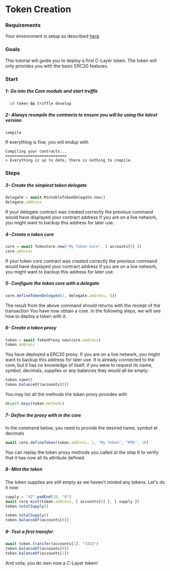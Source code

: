 
# Token Creation

### Requirements

Your environment is setup as described [here](./Tutorials.md#requirements).

### Goals

This tutorial will guide you to deploy a first C-Layer token.
The token will only provides you with the basic ERC20 features.

### Start

##### 1- Go into the Core module and start truffle
```bash
  cd token && truffle develop
```

##### 2- Always reompile the contracts to ensure you will be using the latest version
```javascript
compile
```

If everything is fine, you will endup with
```
Compiling your contracts...
===========================
> Everything is up to date, there is nothing to compile.
```

### Steps

##### 3- Create the simplest token delegate
```javascript
delegate = await MintableTokenDelegate.new()
delegate.address
```

If your delegate contract was created correctly the previous command would have displayed your contract address
If you are on a live network, you might want to backup this address for later use.

##### 4- Create a token core
```javascript
core = await TokenCore.new('My Token Core', [ accounts[0] ])
core.address
```

If your token core contract was created correctly the previous command would have displayed your contract address
If you are on a live network, you might want to backup this address for later use.

##### 5- Configure the token core with a delegate
```javascript
core.defineTokenDelegate(1, delegate.address, [])
```

The result from the above command should returns with the receipt of the transaction
You have now obtain a core. In the following steps, we will see how to deploy a token with it.

##### 6- Create a token proxy
```javascript
token = await TokenProxy.new(core.address)
token.address
```

You have deployed a ERC20 proxy.
If you are on a live network, you might want to backup this address for later use.
It is already connected to the core, but it has no knowledge of itself.
if you were to request its name, symbol, decimals, supplies or any balances they would all be empty:
```javascript
token.name()
token.balanceOf(accounts[0])
```

You may list all the methods the token proxy provides with 
```javascript
Object.keys(token.methods)
```

##### 7- Define the proxy with in the core

In the command below, you need to provide the desired name, symbol et decimals
``` javascript
await core.defineToken(token.address, 1, "My Token", "MTK", 18)
```

You can replay the token proxy methods you called at the step 6 to verify that it has now all its attribute defined.

##### 8- Mint the token
The token supplies are still empty as we haven't minted any tokens.
Let's do it now:
``` javascript
supply = "42".padEnd(18, "0")
await core.mint(token.address, [ accounts[0] ], [ supply ])
token.totalSupply()
```

``` javascript
token.totalSupply()
token.balanceOf(accounts[0])
```

##### 9- Test a first transfer

``` javascript
await token.transfer(accounts[1], "3333")
token.balanceOf(accounts[0])
token.balanceOf(accounts[1])
```

And voila, you do own now a C-Layer token!

